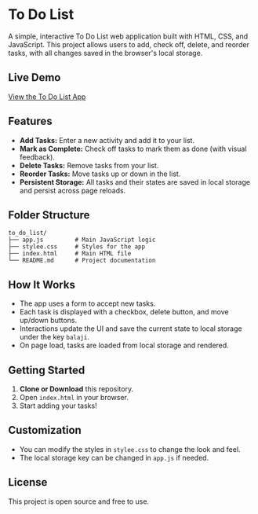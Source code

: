 # To Do List

A simple, interactive To Do List web application built with HTML, CSS, and JavaScript. This project allows users to add, check off, delete, and reorder tasks, with all changes saved in the browser's local storage.

## Live Demo

[View the To Do List App](https://balaji-to-do-list.netlify.app/)

## Features

- **Add Tasks:** Enter a new activity and add it to your list.
- **Mark as Complete:** Check off tasks to mark them as done (with visual feedback).
- **Delete Tasks:** Remove tasks from your list.
- **Reorder Tasks:** Move tasks up or down in the list.
- **Persistent Storage:** All tasks and their states are saved in local storage and persist across page reloads.

## Folder Structure

```
to_do_list/
├── app.js         # Main JavaScript logic
├── stylee.css     # Styles for the app
├── index.html     # Main HTML file
└── README.md      # Project documentation
```

## How It Works

- The app uses a form to accept new tasks.
- Each task is displayed with a checkbox, delete button, and move up/down buttons.
- Interactions update the UI and save the current state to local storage under the key `balaji`.
- On page load, tasks are loaded from local storage and rendered.

## Getting Started

1. **Clone or Download** this repository.
2. Open `index.html` in your browser.
3. Start adding your tasks!

## Customization

- You can modify the styles in `stylee.css` to change the look and feel.
- The local storage key can be changed in `app.js` if needed.

<!-- ## Demo

![Screenshot of To Do List App](screenshot.png) Add a screenshot if available -->

## License

This project is open source and free to use.
